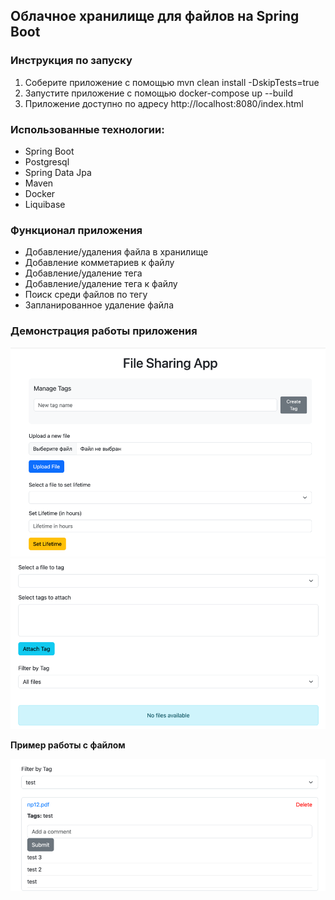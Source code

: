 ## Облачное хранилище для файлов на Spring Boot

### Инструкция по запуску

1. Соберите приложение с помощью mvn clean install -DskipTests=true
2. Запустите приложение с помощью docker-compose up --build
3. Приложение доступно по адресу
   http://localhost:8080/index.html

### Использованные технологии:
- Spring Boot
- Postgresql
- Spring Data Jpa
- Maven
- Docker
- Liquibase


### Функционал приложения

- Добавление/удаления файла в хранилище
- Добавление комметариев к файлу
- Добавление/удаление тега
- Добавление/удаление тега к файлу
- Поиск среди файлов по тегу
- Запланированное удаление файла

### Демонстрация работы приложения

![img.png](img.png)
![img_1.png](img_1.png)

**Пример работы с файлом**

![img_2.png](img_2.png)